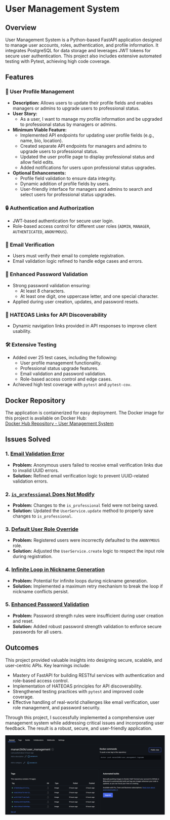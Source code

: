 # User Management System  

## Overview  
User Management System is a Python-based FastAPI application designed to manage user accounts, roles, authentication, and profile information. It integrates PostgreSQL for data storage and leverages JWT tokens for secure user authentication. This project also includes extensive automated testing with Pytest, achieving high code coverage.  

## Features  

### 👤 User Profile Management  
- **Description:** Allows users to update their profile fields and enables managers or admins to upgrade users to professional status.  
- **User Story:**  
  - As a user, I want to manage my profile information and be upgraded to professional status by managers or admins.  
- **Minimum Viable Feature:**  
  - Implemented API endpoints for updating user profile fields (e.g., name, bio, location).  
  - Created separate API endpoints for managers and admins to upgrade users to professional status.  
  - Updated the user profile page to display professional status and allow field edits.  
  - Added notifications for users upon professional status upgrades.  
- **Optional Enhancements:**  
  - Profile field validation to ensure data integrity.  
  - Dynamic addition of profile fields by users.  
  - User-friendly interface for managers and admins to search and select users for professional status upgrades.  

### 🔒 Authentication and Authorization  
- JWT-based authentication for secure user login.  
- Role-based access control for different user roles (`ADMIN`, `MANAGER`, `AUTHENTICATED`, `ANONYMOUS`).  

### 📧 Email Verification  
- Users must verify their email to complete registration.  
- Email validation logic refined to handle edge cases and errors.  

### 📝 Enhanced Password Validation  
- Strong password validation ensuring:  
  - At least 8 characters.  
  - At least one digit, one uppercase letter, and one special character.  
- Applied during user creation, updates, and password resets.  

### 🔗 HATEOAS Links for API Discoverability  
- Dynamic navigation links provided in API responses to improve client usability.  

### 🛠️ Extensive Testing  
- Added over 25 test cases, including the following:  
  - User profile management functionality.  
  - Professional status upgrade features.  
  - Email validation and password validation.  
  - Role-based access control and edge cases.  
- Achieved high test coverage with `pytest` and `pytest-cov`.  

## Docker Repository  
The application is containerized for easy deployment. The Docker image for this project is available on Docker Hub:  
[Docker Hub Repository - User Management System](https://hub.docker.com/repository/docker/manan2606/user_management/general)  

## Issues Solved  

### 1. [Email Validation Error](https://github.com/Manan2606/user_management/issues/1)  
- **Problem:** Anonymous users failed to receive email verification links due to invalid UUID errors.  
- **Solution:** Refined email verification logic to prevent UUID-related validation errors.  

### 2. [`is_professional` Does Not Modify](https://github.com/Manan2606/user_management/issues/3)  
- **Problem:** Changes to the `is_professional` field were not being saved.  
- **Solution:** Updated the `UserService.update` method to properly save changes to `is_professional`.  

### 3. [Default User Role Override](https://github.com/Manan2606/user_management/issues/6)  
- **Problem:** Registered users were incorrectly defaulted to the `ANONYMOUS` role.  
- **Solution:** Adjusted the `UserService.create` logic to respect the input role during registration.  

### 4. [Infinite Loop in Nickname Generation](https://github.com/Manan2606/user_management/issues/8)  
- **Problem:** Potential for infinite loops during nickname generation.  
- **Solution:** Implemented a maximum retry mechanism to break the loop if nickname conflicts persist.  

### 5. [Enhanced Password Validation](https://github.com/Manan2606/user_management/issues/10)  
- **Problem:** Password strength rules were insufficient during user creation and reset.  
- **Solution:** Added robust password strength validation to enforce secure passwords for all users.  

## Outcomes  
This project provided valuable insights into designing secure, scalable, and user-centric APIs. Key learnings include:  
- Mastery of FastAPI for building RESTful services with authentication and role-based access control.  
- Implementation of HATEOAS principles for API discoverability.  
- Strengthened testing practices with `pytest` and improved code coverage.  
- Effective handling of real-world challenges like email verification, user role management, and password security.  

Through this project, I successfully implemented a comprehensive user management system while addressing critical issues and incorporating user feedback. The result is a robust, secure, and user-friendly application.  

![Docker Hub image](image.png)